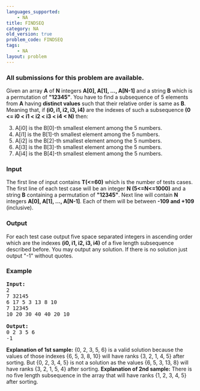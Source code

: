 ```yaml
---
languages_supported:
    - NA
title: FINDSEQ
category: NA
old_version: true
problem_code: FINDSEQ
tags:
    - NA
layout: problem
---
```

###  All submissions for this problem are available. 

Given an array **A** of **N** integers **A\[0\], A\[1\], ..., A\[N-1\]** and a string **B** which is a permutation of **"12345"**. 
You have to find a subsequence of 5 elements from **A** having **distinct values** such that their relative order is same as **B**. 
 Meaning that, if **(i0, i1, i2, i3, i4)** are the indexes of such a subsequence  **(0 &lt;= i0 &lt; i1 &lt; i2 &lt; i3 &lt; i4 &lt; N)** then:

3. A\[i0\] is the B\[0\]-th smallest element among the 5 numbers.
4. A\[i1\] is the B\[1\]-th smallest element among the 5 numbers.
5. A\[i2\] is the B\[2\]-th smallest element among the 5 numbers.
6. A\[i3\] is the B\[3\]-th smallest element among the 5 numbers.
7. A\[i4\] is the B\[4\]-th smallest element among the 5 numbers.
### Input

The first line of input contains **T(&lt;=60)** which is the number of tests cases. The first line of each test case will be an integer **N (5&lt;=N&lt;=1000)** and a string **B** containing a permutation of **"12345"**. Next line will contain **N** integers **A\[0\], A\[1\], ..., A\[N-1\]**. Each of them will be between **-109 and +109** (inclusive).

### Output

For each test case output five space separated integers in ascending order which are the indexes **(i0, i1, i2, i3, i4)** of a five length subsequence described before. You may output any solution. If there is no solution just output "-1" without quotes.

### Example

<pre><b>Input:</b>
2
7 32145
6 17 5 3 13 8 10
7 12345
10 20 30 40 40 20 10

<b>Output:</b>
0 2 3 5 6
-1
</pre>


 **Explanation of 1st sample:** {0, 2, 3, 5, 6} is a valid solution because the values of those indexes {6, 5, 3, 8, 10} will have ranks {3, 2, 1, 4, 5} after sorting. But {0, 2, 3, 4, 5} is not a solution as the values {6, 5, 3, 13, 8} will have ranks {3, 2, 1, 5, 4} after sorting. 
 **Explanation of 2nd sample:** There is no five length subsequence in the array that will have ranks {1, 2, 3, 4, 5} after sorting.
